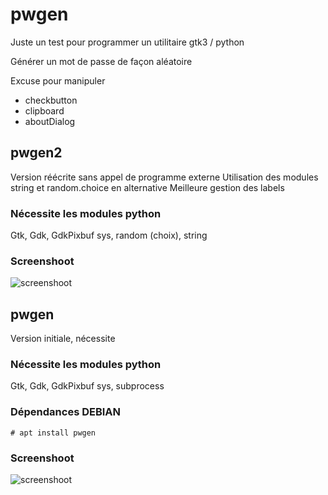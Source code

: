 # pwgen

Juste un test pour programmer un utilitaire gtk3 / python

Générer un mot de passe de façon aléatoire

Excuse pour manipuler
  * checkbutton
  * clipboard
  * aboutDialog


## pwgen2
Version réécrite sans appel de programme externe
Utilisation des modules string et random.choice en alternative
Meilleure gestion des labels

### Nécessite les modules python
Gtk, Gdk, GdkPixbuf
sys, random (choix), string

### Screenshoot

![screenshoot](https://cbiot.fr/site/pwgen2.png)



## pwgen
Version initiale, nécessite 

### Nécessite les modules python
Gtk, Gdk, GdkPixbuf
sys, subprocess

### Dépendances DEBIAN

```
# apt install pwgen
```
### Screenshoot

![screenshoot](https://cbiot.fr/site/pwgen.png)

